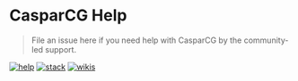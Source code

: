 # CasparCG Help
> File an issue here if you need help with CasparCG by the community-led support.

[![help](https://img.shields.io/badge/help-create%20new%20issue-brightgreen.svg?style=flat-square)](https://github.com/CasparCG/help/issues)
[![stack](https://img.shields.io/badge/stack%20overflow-coming%20soon-f48024.svg?style=flat-square)](https://stackoverflow.com)
[![wikis](https://img.shields.io/badge/wiki-read%20here-blue.svg?style=flat-square)](https://github.com/CasparCG/help/wiki)
